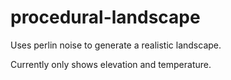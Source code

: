 # procedural-landscape
Uses perlin noise to generate a realistic landscape.

Currently only shows elevation and temperature.
